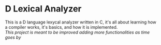 # D Lexical Analyzer
This is a D language lexycal analyzer written in C, it's all about learning how a compiler works, it's basics, and how it is implemented.   
_This project is meant to be improved adding more functionalities as time goes by_
